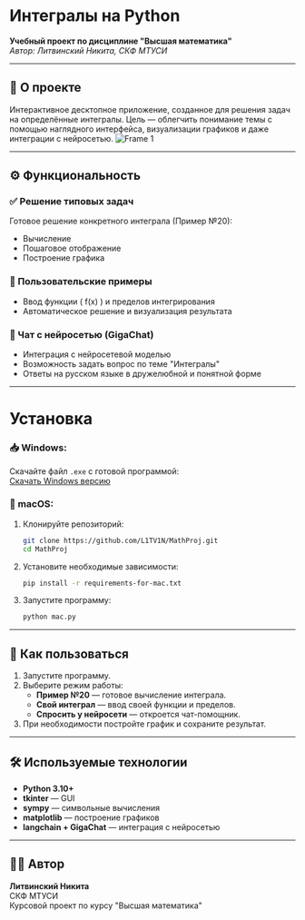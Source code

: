 # Интегралы на Python

**Учебный проект по дисциплине "Высшая математика"**  
*Автор: Литвинский Никита, СКФ МТУСИ*

---

## 🧠 О проекте
Интерактивное десктопное приложение, созданное для решения задач на определённые интегралы. Цель — облегчить понимание темы с помощью наглядного интерфейса, визуализации графиков и даже интеграции с нейросетью.
![Frame 1](https://github.com/user-attachments/assets/b075f45b-4108-42c6-a82d-e862725c3748)


---

## ⚙️ Функциональность

### ✅ Решение типовых задач
Готовое решение конкретного интеграла (Пример №20):  
- Вычисление
- Пошаговое отображение
- Построение графика

### 🧠 Пользовательские примеры
- Ввод функции \( f(x) \) и пределов интегрирования
- Автоматическое решение и визуализация результата

### 🤖 Чат с нейросетью (GigaChat)
- Интеграция с нейросетевой моделью
- Возможность задать вопрос по теме "Интегралы"
- Ответы на русском языке в дружелюбной и понятной форме

---

# Установка

### 📥 Windows:
Скачайте файл `.exe` с готовой программой:  
[Скачать Windows версию](https://disk.yandex.ru/d/BRZyMugjLz5kww)

### 🍏 macOS:
1. Клонируйте репозиторий:
   ```bash
   git clone https://github.com/L1TV1N/MathProj.git
   cd MathProj
   ```

2. Установите необходимые зависимости:
   ```bash
   pip install -r requirements-for-mac.txt
   ```

3. Запустите программу:
   ```bash
   python mac.py
   ```

---

## 🚀 Как пользоваться
1. Запустите программу.
2. Выберите режим работы:
   - **Пример №20** — готовое вычисление интеграла.
   - **Свой интеграл** — ввод своей функции и пределов.
   - **Спросить у нейросети** — откроется чат-помощник.
3. При необходимости постройте график и сохраните результат.

---

## 🛠 Используемые технологии
- **Python 3.10+**
- **tkinter** — GUI
- **sympy** — символьные вычисления
- **matplotlib** — построение графиков
- **langchain + GigaChat** — интеграция с нейросетью

---

## 👨‍💻 Автор
**Литвинский Никита**  
СКФ МТУСИ  
Курсовой проект по курсу "Высшая математика"
```
